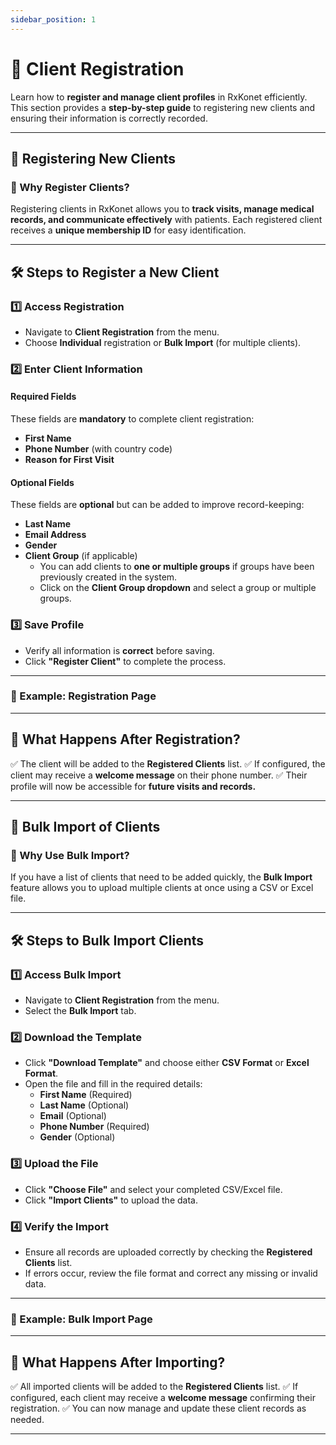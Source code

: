 ```yaml
---
sidebar_position: 1
---
```


# 📝 Client Registration

Learn how to **register and manage client profiles** in RxKonet efficiently. This section provides a **step-by-step guide** to registering new clients and ensuring their information is correctly recorded.

---

## 🏥 Registering New Clients

### 📌 Why Register Clients?

Registering clients in RxKonet allows you to **track visits, manage medical records, and communicate effectively** with patients. Each registered client receives a **unique membership ID** for easy identification.

---

## 🛠️ **Steps to Register a New Client**

### 1️⃣ **Access Registration**

- Navigate to **Client Registration** from the menu.
- Choose **Individual** registration or **Bulk Import** (for multiple clients).

### 2️⃣ **Enter Client Information**

#### **Required Fields**

These fields are **mandatory** to complete client registration:

- **First Name**
- **Phone Number** (with country code)
- **Reason for First Visit**

#### **Optional Fields**

These fields are **optional** but can be added to improve record-keeping:

- **Last Name**
- **Email Address**
- **Gender**
- **Client Group** (if applicable)
  - You can add clients to **one or multiple groups** if groups have been previously created in the system.
  - Click on the **Client Group dropdown** and select a group or multiple groups.

### 3️⃣ **Save Profile**

- Verify all information is **correct** before saving.
- Click **"Register Client"** to complete the process.

---

### 📸 Example: Registration Page

<!-- ![Register Individual Client Page](/img/screenshots/register-individual-client.png) -->

---

## 📩 What Happens After Registration?

✅ The client will be added to the **Registered Clients** list.
✅ If configured, the client may receive a **welcome message** on their phone number.
✅ Their profile will now be accessible for **future visits and records.**

---

## 📂 Bulk Import of Clients

### 📌 Why Use Bulk Import?

If you have a list of clients that need to be added quickly, the **Bulk Import** feature allows you to upload multiple clients at once using a CSV or Excel file.

---

## 🛠️ **Steps to Bulk Import Clients**

### 1️⃣ **Access Bulk Import**

- Navigate to **Client Registration** from the menu.
- Select the **Bulk Import** tab.

### 2️⃣ **Download the Template**

- Click **"Download Template"** and choose either **CSV Format** or **Excel Format**.
- Open the file and fill in the required details:
  - **First Name** (Required)
  - **Last Name** (Optional)
  - **Email** (Optional)
  - **Phone Number** (Required)
  - **Gender** (Optional)

### 3️⃣ **Upload the File**

- Click **"Choose File"** and select your completed CSV/Excel file.
- Click **"Import Clients"** to upload the data.

### 4️⃣ **Verify the Import**

- Ensure all records are uploaded correctly by checking the **Registered Clients** list.
- If errors occur, review the file format and correct any missing or invalid data.

---

### 📸 Example: Bulk Import Page

<!-- ![Bulk Import Clients Page](/img/screenshots/bulk-import-clients.png) -->

---

## 📩 What Happens After Importing?

✅ All imported clients will be added to the **Registered Clients** list.
✅ If configured, each client may receive a **welcome message** confirming their registration.
✅ You can now manage and update these client records as needed.

---
